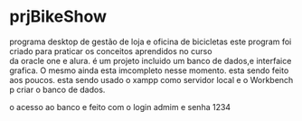 # prjBikeShow
programa desktop de gestão de loja e oficina de bicicletas
este program foi criado para  praticar os conceitos  aprendidos  no curso  
da oracle one  e alura.
é um projeto incluido um banco de dados,e interfaice grafica.
O mesmo ainda esta imcompleto nesse momento.
esta sendo feito aos poucos.
esta sendo usado o xampp como servidor local e o Workbench p criar o banco de dados.

o acesso ao banco e feito com o login admim e senha 1234 


